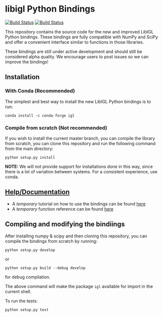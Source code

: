 # libigl Python Bindings
[![Build Status](https://travis-ci.com/libigl/libigl-python-bindings.svg?branch=master)](https://travis-ci.com/libigl/libigl-python-bindings)
[![Build Status](https://dev.azure.com/libigl/Libigl/_apis/build/status/libigl.libigl-python-bindings?branchName=master)](https://dev.azure.com/libigl/Libigl/_build/latest?definitionId=1&branchName=master)

This repository contains the source code for the new and improved LibIGL Python bindings. These bindings are fully compatible with NumPy and SciPy and offer a convenient interface similar to functions in those libraries.

These bindings are still under active development and should still be considered alpha quality. We encourage users to post issues so we can improve the bindings!

## Installation

### With Conda (Recommended)
The simplest and best way to install the new LibIGL Python bindings is to run:
```
conda install -c conda-forge igl
```

### Compile from scratch (Not recommended)
If you wish to install the current master branch, you can compile the library from scratch, you can clone this repository and run the following command from the main directory:
```
python setup.py install
```

**NOTE:** We will not provide support for installations done in this way, since there is a lot of variation between systems. For a consistent experience, use conda.

## [Help/Documentation](https://libigl.github.io/libigl-python-bindings/)
* A *temporary* tutorial on how to use the bindings can be found [here](https://libigl.github.io/libigl-python-bindings/tutorials/)
* A *temporary* function reference can be found [here](https://libigl.github.io/libigl-python-bindings/igl_docs/)

## Compiling and modifying the bindiings
After installing numpy & scipy and then cloning this repository, you can compile the bindings from scratch by running:

```
python setup.py develop
```
or
```
python setup.py build --debug develop
```
for debug compilation.

The above command will make the package `igl` available for import in the current shell.

To run the tests:
```
python setup.py test
```

